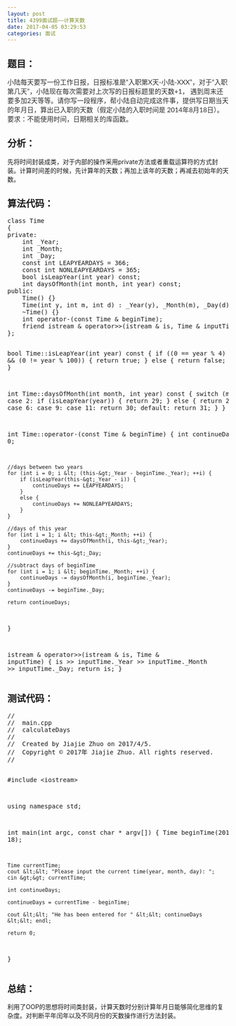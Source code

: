 ```yaml
---
layout: post
title: 4399面试题——计算天数
date: 2017-04-05 03:29:53
categories: 面试
---
```



<h2>题目：</h2>
<p><span style="color:rgb(46,46,46);font-family:'Microsoft YaHei', '宋体', Lato, 'Helvetica Neue', Helvetica, Arial, sans-serif;font-size:15px;">小陆每天要写一份工作日报，日报标准是“入职第X天-小陆-XXX”，对于“入职第几天”，小陆现在每次需要对上次写的日报标题里的天数+1， 遇到周末还要多加2天等等。请你写一段程序，帮小陆自动完成这件事，提供写日期当天的年月日，算出已入职的天数（假定小陆的入职时间是
 2014年8月18日）。要求：不能使用时间，日期相关的库函数。</span><br /></p>
<h2>分析：</h2>
<p>先将时间封装成类，对于内部的操作采用private方法或者重载运算符的方式封装。计算时间差的时候，先计算年的天数；再加上该年的天数；再减去初始年的天数。</p>
<h2>算法代码：</h2>
<p></p>
<pre class="cpp">class Time
{
private:
    int _Year;
    int _Month;
    int _Day;
    const int LEAPYEARDAYS = 366;
    const int NONLEAPYEARDAYS = 365;
    bool isLeapYear(int year) const;
    int daysOfMonth(int month, int year) const;
public:
    Time() {}
    Time(int y, int m, int d) : _Year(y), _Month(m), _Day(d) {}
    ~Time() {}
    int operator-(const Time &amp; beginTime);
    friend istream &amp; operator&gt;&gt;(istream &amp; is, Time &amp; inputTime);
};

bool Time::isLeapYear(int year) const
{
    if ((0 == year % 4) &amp;&amp; (0 != year % 100)) {
        return true;
    }
    else {
        return false;
    }
}

int Time::daysOfMonth(int month, int year) const
{
    switch (month) {
        case 2:
            if (isLeapYear(year)) {
                return 29;
            } else {
                return 28;
            }
        case 4:
        case 6:
        case 9:
        case 11:
            return 30;
        default:
            return 31;
    }
}

int Time::operator-(const Time &amp; beginTime)
{
    int continueDays = 0;
    
    //days between two years
    for (int i = 0; i &lt; (this-&gt;_Year - beginTime._Year); ++i) {
        if (isLeapYear(this-&gt;_Year - i)) {
            continueDays += LEAPYEARDAYS;
        }
        else {
            continueDays += NONLEAPYEARDAYS;
        }
    }
    
    //days of this year
    for (int i = 1; i &lt; this-&gt;_Month; ++i) {
        continueDays += daysOfMonth(i, this-&gt;_Year);
    }
    continueDays += this-&gt;_Day;
    
    //subtract days of beginTime
    for (int i = 1; i &lt; beginTime._Month; ++i) {
        continueDays -= daysOfMonth(i, beginTime._Year);
    }
    continueDays -= beginTime._Day;
    
    return continueDays;
}

istream &amp; operator&gt;&gt;(istream &amp; is, Time &amp; inputTime)
{
    is &gt;&gt; inputTime._Year &gt;&gt; inputTime._Month &gt;&gt; inputTime._Day;
    return is;
}</pre>
<p></p>
<h2>测试代码：</h2>
<p></p>
<pre class="cpp">//
//  main.cpp
//  calculateDays
//
//  Created by Jiajie Zhuo on 2017/4/5.
//  Copyright © 2017年 Jiajie Zhuo. All rights reserved.
//

#include &lt;iostream&gt;

using namespace std;

int main(int argc, const char * argv[]) {
    Time beginTime(2014, 8, 18);
    
    Time currentTime;
    cout &lt;&lt; "Please input the current time(year, month, day): ";
    cin &gt;&gt; currentTime;
    
    int continueDays;
    
    continueDays = currentTime - beginTime;
    
    cout &lt;&lt; "He has been entered for " &lt;&lt; continueDays &lt;&lt; endl;
    
    return 0;
}</pre>
<p></p>
<h2>总结：</h2>
<p>利用了OOP的思想将时间类封装，计算天数时分别计算年月日能够简化思维的复杂度。对判断平年闰年以及不同月份的天数操作进行方法封装。</p>
